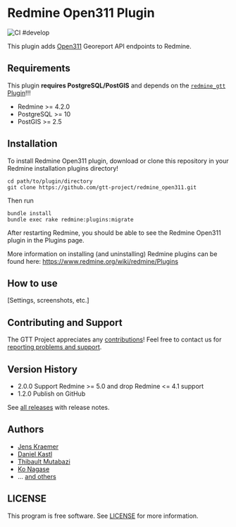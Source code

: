 # Redmine Open311 Plugin

![CI #develop](https://github.com/gtt-project/redmine_open311/workflows/Test%20with%20Redmine/badge.svg)

This plugin adds [Open311](https://www.open311.org/) Georeport API endpoints to Redmine.

## Requirements

This plugin **requires PostgreSQL/PostGIS** and depends on the [`redmine_gtt` Plugin](https://github.com/gtt-project/redmine_gtt)!!!

- Redmine >= 4.2.0
- PostgreSQL >= 10
- PostGIS >= 2.5

## Installation

To install Redmine Open311 plugin, download or clone this repository in your Redmine installation plugins directory!
```
cd path/to/plugin/directory
git clone https://github.com/gtt-project/redmine_open311.git
```

Then run

```
bundle install
bundle exec rake redmine:plugins:migrate
```

After restarting Redmine, you should be able to see the Redmine Open311 plugin in the Plugins page.

More information on installing (and uninstalling) Redmine plugins can be found here: https://www.redmine.org/wiki/redmine/Plugins

## How to use

[Settings, screenshots, etc.]

## Contributing and Support

The GTT Project appreciates any [contributions](https://github.com/gtt-project/.github/blob/main/CONTRIBUTING.md)! Feel free to contact us for [reporting problems and support](https://github.com/gtt-project/.github/blob/main/CONTRIBUTING.md).

## Version History

- 2.0.0 Support Redmine >= 5.0 and drop Redmine <= 4.1 support
- 1.2.0 Publish on GitHub

See [all releases](https://github.com/gtt-project/redmine_open311/releases) with release notes.

## Authors

  - [Jens Kraemer](https://github.com/jkraemer)
  - [Daniel Kastl](https://github.com/dkastl)
  - [Thibault Mutabazi](https://github.com/eyewritecode)
  - [Ko Nagase](https://github.com/sanak)
  - ... [and others](https://github.com/gtt-project/redmine_open311/graphs/contributors)

## LICENSE

This program is free software. See [LICENSE](LICENSE) for more information.
